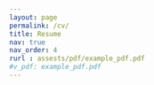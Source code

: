 ```yaml
---
layout: page
permalink: /cv/
title: Resume
nav: true
nav_order: 4
rurl : assests/pdf/example_pdf.pdf
#v_pdf: example_pdf.pdf
---
```

